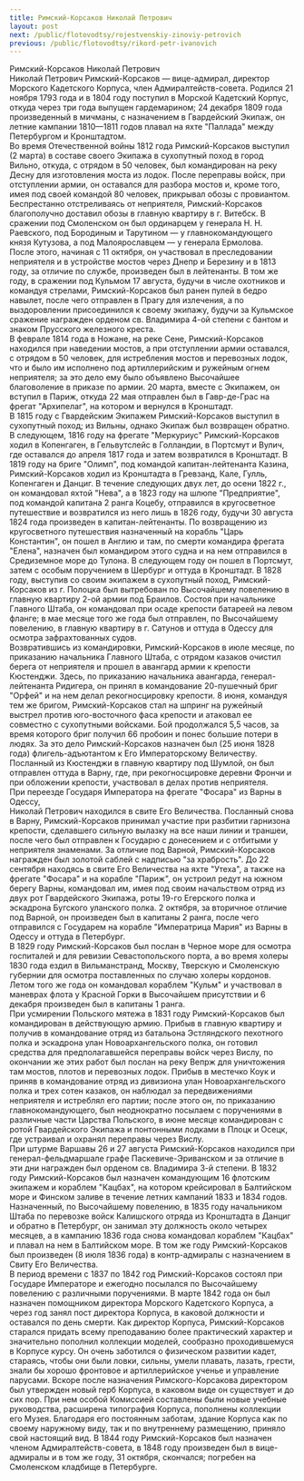 ```yaml
---
title: Римский-Корсаков Николай Петрович
layout: post
next: /public/flotovodtsy/rojestvenskiy-zinoviy-petrovich
previous: /public/flotovodtsy/rikord-petr-ivanovich
---
```


Римский-Корсаков Николай Петрович  
Николай Петрович Римский-Корсаков — вице-адмирал, директор Морского Кадетского Корпуса, член Адмиралтейств-совета. Родился 21 ноября 1793 года и в 1804 году поступил в Морской Кадетский Корпус, откуда через три года выпущен гардемарином; 24 декабря 1809 года произведенный в мичманы, с назначением в Гвардейский Экипаж, он летние кампании 1810—1811 годов плавал на яхте "Паллада" между Петербургом и Кронштадтом.   
Во время Отечественной войны 1812 года Римский-Корсаков выступил (2 марта) в составе своего Экипажа в сухопутный поход в город Вильно, откуда, с отрядом в 50 человек, был командирован на реку Десну для изготовления моста из лодок. После переправы войск, при отступлении армии, он оставался для разбора мостов и, кроме того, имея под своей командой 80 человек, прикрывал обозы с провиантом. Беспрестанно отстреливаясь от неприятеля, Римский-Корсаков благополучно доставил обозы в главную квартиру в г. Витебск. В сражении под Смоленском он был ординарцем у генерала H. H. Раевского, под Бородиным и Тарутином — у главнокомандующего князя Кутузова, а под Малоярославцем — у генерала Ермолова.   
После этого, начиная с 11 октября, он участвовал в преследовании неприятеля и в устройстве мостов через Днепр и Березину и в 1813 году, за отличие по службе, произведен был в лейтенанты. В том же году, в сражении под Кульмом 17 августа, будучи в числе охотников и командуя стрелами, Римский-Корсаков был ранен пулей в бедро навылет, после чего отправлен в Прагу для излечения, а по выздоровлении присоединился к своему экипажу, будучи за Кульмское сражение награжден орденом св. Владимира 4-ой степени с бантом и знаком Прусского железного креста.   
В феврале 1814 года в Ножане, на реке Сене, Римский-Корсаков находился при наведении мостов, а при отступлении армии оставался, с отрядом в 50 человек, для истребления мостов и перевозных лодок, что и было им исполнено под артиллерийским и ружейным огнем неприятеля; за это дело ему было объявлено Высочайшее благоволение в приказе по армии. 20 марта, вместе с Экипажем, он вступил в Париж, откуда 22 мая отправлен был в Гавр-де-Грас на фрегат "Архипелаг", на котором и вернулся в Кронштадт.  
В 1815 году с Гвардейским Экипажем Римский-Корсаков выступил в сухопутный поход; из Вильны, однако Экипаж был возвращен обратно. В следующем, 1816 году на фрегате "Меркуриус" Римский-Корсаков ходил в Копенгаген, в Гельвутслейс в Голландии, в Портсмут и Вулич, где оставался до апреля 1817 года и затем возвратился в Кронштадт. В 1819 году на бриге "Олимп", под командой капитан-лейтенанта Казина, Римский-Корсаков ходил из Кронштадта в Гревзанд, Кале, Гулль, Копенгаген и Данциг. В течение следующих двух лет, до осени 1822 г., он командовал яхтой "Нева", а в 1823 году на шлюпе "Предприятие", под командой капитана 2 ранга Коцебу, отправился в кругосветное путешествие и возвратился из него лишь в 1826 году, будучи 30 августа 1824 года произведен в капитан-лейтенанты. По возвращению из кругосветного путешествия назначенный на корабль "Царь Константин", он пошел в Англию и там, по смерти командира фрегата "Елена", назначен был командиром этого судна и на нем отправился в Средиземное море до Тулона. В следующем году он пошел в Портсмут, затем с особым поручением в Шербург и оттуда в Кронштадт. В 1828 году, выступив со своим экипажем в сухопутный поход, Римский-Корсаков из г. Полоцка был вытребован по Высочайшему повелению в главную квартиру 2-ой армии под Браилов. Состоя при начальнике Главного Штаба, он командовал при осаде крепости батареей на левом фланге; в мае месяце того же года был отправлен, по Высочайшему повелению, в главную квартиру в г. Сатунов и оттуда в Одессу для осмотра зафрахтованных судов.   
Возвратившись из командировки, Римский-Корсаков в июле месяце, по приказанию начальника Главного Штаба, с отрядом казаков очистил берега от неприятеля и прошел в авангард армии к крепости Кюстенджи. Здесь, по приказанию начальника авангарда, генерал-лейтенанта Ридигера, он принял в командование 20-пушечный бриг "Орфей" и на нем делал рекогносцировку крепости. 8 июня, командуя тем же бригом, Римский-Корсаков стал на шпринг на ружейный выстрел против юго-восточного фаса крепости и атаковал ее совместно с сухопутными войсками. Бой продолжался 5,5 часов, за время которого бриг получил 66 пробоин и понес большие потери в людях. За это дело Римский-Корсаков назначен был (25 июня 1828 года) флигель-адъютантом к Его Императорскому Величеству. Посланный из Кюстенджи в главную квартиру под Шумлой, он был отправлен оттуда в Варну, где, при рекогносцировке деревни Фрончи и при обложении крепости, участвовал в делах против неприятеля.   
При переезде Государя Императора на фрегате "Фосара" из Варны в Одессу,   
Николай Петрович находился в свите Его Величества. Посланный снова в Варну, Римский-Корсаков принимал участие при разбитии гарнизона крепости, сделавшего сильную вылазку на все наши линии и траншеи, после чего был отправлен к Государю с донесением и с отбитыми у неприятеля знаменами. За отличие под Варной, Римский-Корсаков награжден был золотой саблей с надписью "за храбрость". До 22 сентября находясь в свите Его Величества на яхте "Утеха", а также на фрегате "Фосара" и на корабле "Париж", он устроил редут на южном берегу Варны, командовал им, имея под своим начальством отряд из двух рот Гвардейского Экипажа, роты 19-го Егерского полка и эскадрона Бугского уланского полка. 2 октября, за вторичное отличие под Варной, он произведен был в капитаны 2 ранга, после чего отправился с Государем на корабле "Императрица Мария" из Варны в Одессу и оттуда в Петербург.  
В 1829 году Римский-Корсаков был послан в Черное море для осмотра госпиталей и для ревизии Севастопольского порта, а во время холеры 1830 года ездил в Вильманстранд, Москву, Тверскую и Смоленскую губернии для осмотра поставленных по случаю холеры кордонов. Летом того же года он командовал кораблем "Кульм" и участвовал в маневрах флота у Красной Горки в Высочайшем присутствии и 6 декабря произведен был в капитаны 1 ранга.  
При усмирении Польского мятежа в 1831 году Римский-Корсаков был командирован в действующую армию. Прибыв в главную квартиру и получив в командование отряд из батальона Эстляндского пехотного полка и эскадрона улан Новоархангельского полка, он готовил средства для предполагавшейся переправы войск через Вислу, по окончании же этих работ был послан на реку Вепрж для уничтожения там мостов, плотов и перевозных лодок. Прибыв в местечко Коук и приняв в командование отряд из дивизиона улан Новоархангельского полка и трех сотен казаков, он наблюдал за передвижениями неприятеля и истреблял его партии; после этого он, по приказанию главнокомандующего, был неоднократно посылаем с поручениями в различные части Царства Польского, в июне месяце командирован с ротой Гвардейского Экипажа и понтонными лодками в Плоцк и Осецк, где устраивал и охранял переправы через Вислу.   
При штурме Варшавы 26 и 27 августа Римский-Корсаков находился при генерал-фельдмаршале графе Паскевиче-Эриванском и за отличие в эти дни награжден был орденом св. Владимира 3-й степени. В 1832 году Римский-Корсаков был назначен командующим 16 флотским экипажем и кораблем "Кацбах", на котором крейсировал в Балтийском море и Финском заливе в течение летних кампаний 1833 и 1834 годов. Назначенный, по Высочайшему повелению, в 1835 году начальником Штаба по перевозке войск Калишского отряда из Кронштадта в Данциг и обратно в Петербург, он занимал эту должность около четырех месяцев, а в кампанию 1836 года снова командовал кораблем "Кацбах" и плавал на нем в Балтийском море. В том же году Римский-Корсаков был произведен (8 июля 1836 года) в контр-адмиралы с назначением в Свиту Его Величества.   
В период времени с 1837 по 1842 год Римский-Корсаков состоял при Государе Императоре и ежегодно посылался по Высочайшему повелению с различными поручениями. В марте 1842 года он был назначен помощником директора Морского Кадетского Корпуса, а через год занял пост директора Корпуса, в каковой должности и оставался по день смерти. Как директор Корпуса, Римский-Корсаков старался придать всему преподаванию более практический характер и значительно пополнил коллекции моделей, сообразно проходившемуся в Корпусе курсу. Он очень заботился о физическом развитии кадет, стараясь, чтобы они были ловки, сильны, умели плавать, лазать, грести, знали бы хорошо фронтовое и артиллерийское ученье и управление парусами. Вскоре после назначения Римского-Корсакова директором был утвержден новый герб Корпуса, в каковом виде он существует и до сих пор. При нем особой Комиссией составлены были новые учебные руководства, расширена типография Корпуса, пополнены коллекции его Музея. Благодаря его постоянным заботам, здание Корпуса как по своему наружному виду, так и по внутреннему размещению, приняло свой настоящий вид. В 1844 году Римский-Корсаков был назначен членом Адмиралтейств-совета, в 1848 году произведен был в вице-адмиралы и в том же году, 31 октября, скончался; погребен на Смоленском кладбище в Петербурге.